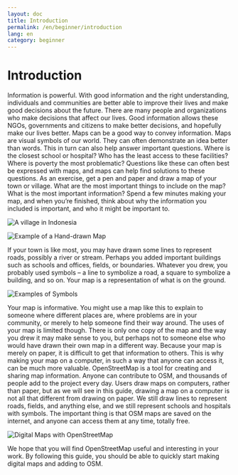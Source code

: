 ```yaml
---
layout: doc
title: Introduction
permalink: /en/beginner/introduction
lang: en
category: beginner
---
```


Introduction
============

Information is powerful. With good information and the right
understanding, individuals and communities are better able to improve
their lives and make good decisions about the future. There are many
people and organizations who make decisions that affect our lives. Good
information allows these NGOs, governments and citizens to make better
decisions, and hopefully make our lives better. Maps can be a good way
to convey information. Maps are visual symbols of our world. They can
often demonstrate an idea better than words. This in turn can also help
answer important questions. Where is the closest school or hospital? Who
has the least access to these facilities? Where is poverty the most
problematic? Questions like these can often best be expressed with maps,
and maps can help find solutions to these questions. As an exercise, get
a pen and paper and draw a map of your town or village. What are the
most important things to include on the map? What is the most important
information? Spend a few minutes making your map, and when you’re
finished, think about why the information you included is important, and
who it might be important to.

![A village in Indonesia ][]

![Example of a Hand-drawn Map ][]

If your town is like most, you may have drawn some lines to represent
roads, possibly a river or stream. Perhaps you added important buildings
such as schools and offices, fields, or boundaries. Whatever you drew,
you probably used symbols – a line to symbolize a road, a square to
symbolize a building, and so on. Your map is a representation of what is
on the ground.

![Examples of Symbols ][]

Your map is informative. You might use a map like this to explain to
someone where different places are, where problems are in your
community, or merely to help someone find their way around. The uses of
your map is limited though. There is only one copy of the map and the
way you drew it may make sense to you, but perhaps not to someone else
who would have drawn their own map in a different way. Because your map
is merely on paper, it is difficult to get that information to others.
This is why making your map on a computer, in such a way that anyone can
access it, can be much more valuable. OpenStreetMap is a tool for
creating and sharing map information. Anyone can contribute to OSM, and
thousands of people add to the project every day. Users draw maps on
computers, rather than paper, but as we will see in this guide, drawing
a map on a computer is not all that different from drawing on paper. We
still draw lines to represent roads, fields, and anything else, and we
still represent schools and hospitals with symbols. The important thing
is that OSM maps are saved on the internet, and anyone can access them
at any time, totally free.

![Digital Maps with OpenStreetMap ][]

We hope that you will find OpenStreetMap useful and interesting in your
work. By following this guide, you should be able to quickly start
making digital maps and adding to OSM.

[A village in Indonesia ]: {{site.baseurl}}/images/en/vill1.jpg
[Example of a Hand-drawn Map ]: {{site.baseurl}}/images/en/drawing.gif
[Examples of Symbols ]: {{site.baseurl}}/images/en/symb.jpg
[Digital Maps with OpenStreetMap ]: {{site.baseurl}}/images/en/osm1.png
